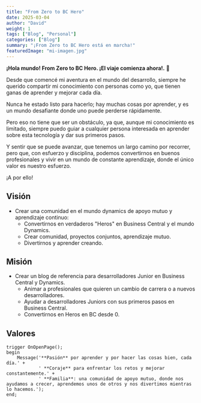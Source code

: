 ```yaml
---
title: "From Zero to BC Hero"
date: 2025-03-04
author: "David"
weight: 1
tags: ["Blog", "Personal"]
categories: ["Blog"]
summary: "¡From Zero to BC Hero está en marcha!"
featuredImage: "mi-imagen.jpg"  
---
```


**¡Hola mundo! From Zero to BC Hero. ¡El viaje comienza ahora!.** 🚀

Desde que comencé mi aventura en el mundo del desarrollo, siempre he querido compartir mi conocimiento con personas como yo, que tienen ganas de aprender y mejorar cada día.

Nunca he estado listo para hacerlo; hay muchas cosas por aprender, y es un mundo desafiante donde uno puede perderse rápidamente. 

Pero eso no tiene que ser un obstáculo, ya que, aunque mi conocimiento es limitado, siempre puedo guiar a cualquier persona interesada en aprender sobre esta tecnología y dar sus primeros pasos. 

Y sentir que se puede avanzar, que tenemos un largo camino por recorrer, pero que, con esfuerzo y disciplina, podemos convertirnos en buenos profesionales y vivir en un mundo de constante aprendizaje, donde el único valor es nuestro esfuerzo.

¡A por ello!


## Visión
- Crear una comunidad en el mundo dynamics de apoyo mutuo y aprendizaje continuo:
  - Convertirnos en verdaderos "Heros" en Business Central y el mundo Dynamics.
  - Crear comunidad, proyectos conjuntos, aprendizaje mutuo.
  - Divertirnos y aprender creando.

## Misión
- Crear un blog de referencia para desarrolladores Junior en Business Central y Dynamics.
  - Animar a profesionales que quieren un cambio de carrera o a nuevos desarrolladores.
  - Ayudar a desarrolladores Juniors con sus primeros pasos en Business Central.
  - Convertirnos en Heros en BC desde 0.

## Valores
```al
trigger OnOpenPage();
begin
    Message('**Pasión** por aprender y por hacer las cosas bien, cada día.' + 
            ' **Coraje** para enfrentar los retos y mejorar constantemente.' +
            ' **Familia**: una comunidad de apoyo mutuo, donde nos ayudamos a crecer, aprendemos unos de otros y nos divertimos mientras lo hacemos.');
end;
 ```

